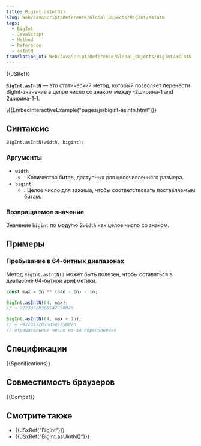 ```yaml
---
title: BigInt.asIntN()
slug: Web/JavaScript/Reference/Global_Objects/BigInt/asIntN
tags:
  - BigInt
  - JavaScript
  - Method
  - Reference
  - asIntN
translation_of: Web/JavaScript/Reference/Global_Objects/BigInt/asIntN
---
```


{{JSRef}}

**`BigInt.asIntN`** — это статический метод, который позволяет перенести BigInt-значение в целое число со знаком между -2ширина-1 and 2ширина-1-1.

\\{{EmbedInteractiveExample("pages/js/bigint-asintn.html")}}

## Синтаксис

```
BigInt.asIntN(width, bigint);
```

### Аргументы

- `width`
  - : Количество битов, доступных для целочисленного размера.
- `bigint`
  - : Целое число для зажима, чтобы соответствовать поставляемым битам.

### Возвращаемое значение

Значение `bigint` по модулю 2`width` как целое число со знаком.

## Примеры

### Пребывание в 64-битных диапазонах

Метод `BigInt.asIntN()` может быть полезен, чтобы оставаться в диапазоне 64-битной арифметики.

```js
const max = 2n ** (64n - 1n) - 1n;

BigInt.asIntN(64, max);
// ↪ 9223372036854775807n

BigInt.asIntN(64, max + 1n);
// ↪ -9223372036854775807n
// отрицательное число из-за переполнения
```

## Спецификации

{{Specifications}}

## Совместимость браузеров

{{Compat}}

## Смотрите также

- {{JSxRef("BigInt")}}
- {{JSxRef("BigInt.asUintN()")}}
